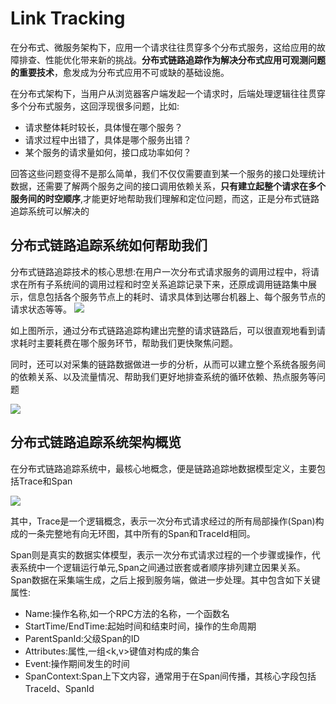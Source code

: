 # Link Tracking


在分布式、微服务架构下，应用一个请求往往贯穿多个分布式服务，这给应用的故障排查、性能优化带来新的挑战。**分布式链路追踪作为解决分布式应用可观测问题的重要技术**，愈发成为分布式应用不可或缺的基础设施。


在分布式架构下，当用户从浏览器客户端发起一个请求时，后端处理逻辑往往贯穿多个分布式服务，这回浮现很多问题，比如:

+ 请求整体耗时较长，具体慢在哪个服务？
+ 请求过程中出错了，具体是哪个服务出错？
+ 某个服务的请求量如何，接口成功率如何？

回答这些问题变得不是那么简单，我们不仅仅需要直到某一个服务的接口处理统计数据，还需要了解两个服务之间的接口调用依赖关系，**只有建立起整个请求在多个服务间的时空顺序**,才能更好地帮助我们理解和定位问题，而这，正是分布式链路追踪系统可以解决的

## 分布式链路追踪系统如何帮助我们

分布式链路追踪技术的核心思想:在用户一次分布式请求服务的调用过程中，将请求在所有子系统间的调用过程和时空关系追踪记录下来，还原成调用链路集中展示，信息包括各个服务节点上的耗时、请求具体到达哪台机器上、每个服务节点的请求状态等等。
![](https://img-blog.csdnimg.cn/img_convert/af3e0a420388d2d9e752e27a15525157.png)

如上图所示，通过分布式链路追踪构建出完整的请求链路后，可以很直观地看到请求耗时主要耗费在哪个服务环节，帮助我们更快聚焦问题。

同时，还可以对采集的链路数据做进一步的分析，从而可以建立整个系统各服务间的依赖关系、以及流量情况、帮助我们更好地排查系统的循环依赖、热点服务等问题

![](https://img-blog.csdnimg.cn/img_convert/1fe8ad15149df520671b258c738c6efd.png)


## 分布式链路追踪系统架构概览

在分布式链路追踪系统中，最核心地概念，便是链路追踪地数据模型定义，主要包括Trace和Span

![](https://img-blog.csdnimg.cn/img_convert/5af8bf7268f960844cca37a3c3836d7e.png)

其中，Trace是一个逻辑概念，表示一次分布式请求经过的所有局部操作(Span)构成的一条完整地有向无环图，其中所有的Span和TraceId相同。

Span则是真实的数据实体模型，表示一次分布式请求过程的一个步骤或操作，代表系统中一个逻辑运行单元,Span之间通过嵌套或者顺序排列建立因果关系。Span数据在采集端生成，之后上报到服务端，做进一步处理。其中包含如下关键属性:

+ Name:操作名称,如一个RPC方法的名称，一个函数名
+ StartTime/EndTime:起始时间和结束时间，操作的生命周期
+ ParentSpanId:父级Span的ID
+ Attributes:属性,一组<k,v>键值对构成的集合
+ Event:操作期间发生的时间
+ SpanContext:Span上下文内容，通常用于在Span间传播，其核心字段包括TraceId、SpanId
